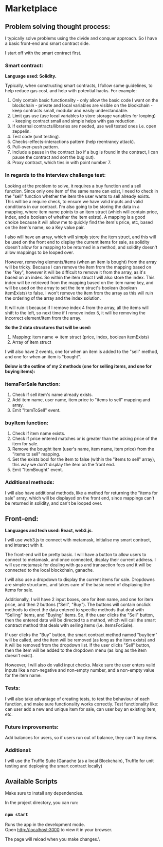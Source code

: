 # Marketplace

## Problem solving thought process:

I typically solve problems using the divide and conquer approach. So I have a basic front-end and smart contract side.

I start off with the smart contract first.

### Smart contract:

**Language used: Solidity.**

Typically, when constructing smart contracts, I follow some guidelines, to help reduce gas cost, and help with potential hacks. For example:

1. Only contain basic functionality - only allow the basic code I want on the blockchain - private and local variables are visible on the blockchain - keep contracts small, modular and easily understandable.
2. Limit gas use (use local variables to store storage variables for looping) - keeping contract small and simple helps with gas reduction.
3. If external contracts/libraries are needed, use well tested ones i.e. open zeppelin.
4. Test code (unit testing).
5. Checks-effects-interactions pattern (help reentrancy attack).
6. Pull-over-push pattern.
7. Include a pause in the contract (so if a bug is found in the contract, I can pause the contract and sort the bug out).
8. Proxy contract, which ties in with point number 7.

### In regards to the interview challenge test:

Looking at the problem to solve, it requires a buy function and a sell function. Since only one item of the same name can exist, I need to check in the "sell" function whether the item the user wants to sell already exists. This will be a require check, to ensure we have valid inputs and valid conditions in our contract. I'm also going to be storing the data in a mapping, where item name points to an item struct (which will contain price, index, and a boolean of whether the item exists). A mapping is a good choice because it will allow me to quickly find the item's price, etc, based on the item's name, so a Key value pair.

I also will have an array, which will simply store the item struct, and this will be used on the front end to display the current items for sale, as solidity doesn't allow for a mapping to be returned in a method, and solidity doesn't allow mappings to be looped over.

However, removing elements/items (when an item is bought) from the array will be tricky. Because I can remove the item from the mapping based on the "key", however it will be difficult to remove it from the array, as it's based on an index. So within the item struct I will also store the index. This index will be retrieved from the mapping based on the item name key, and will be used on the array to set the item struct's boolean (boolean itemExists) to false. I won't remove the item from the array as this will ruin the ordering of the array and the index solution.

It will ruin it because if I remove index 4 from the array, all the items will shift to the left, so next time if I remove index 5, it will be removing the incorrect element/item from the array.

**So the 2 data structures that will be used:**

1. Mapping: item name => item struct (price, index, boolean itemExists)
2. Array of item struct

I will also have 2 events, one for when an item is added to the "sell" method, and one for when an item is "bought".

**Below is the outline of my 2 methods (one for selling items, and one for buying items):**

### itemsForSale function:

1. Check if sell item's name already exists.
2. Add item name, user name, item price to "items to sell" mapping and array.
3. Emit "ItemToSell" event.

### buyItem function:

1. Check if item name exists.
2. Check if price entered matches or is greater than the asking price of the item for sale.
3. Remove the bought item (user's name, item name, item price) from the "items to sell" mapping.
4. Set the exists bool for the item to false (within the "items to sell" array), this way we don't display the item on the front end.
5. Emit "ItemBought" event.

### Additional methods:

I will also have additional methods, like a method for returning the "items for sale" array, which will be displayed on the front end, since mappings can't be returned in solidity, and can't be looped over.

## Front-end:

**Languages and tech used: React, web3.js.**

I will use web3.js to connect with metamask, initialise my smart contract, and interact with it.

The front-end will be pretty basic. I will have a button to allow users to connect to metamask, and once connected, display their current address. I will use metamask for dealing with gas and transaction fees and it will be connected to the local blockchain, ganache.

I will also use a dropdown to display the current items for sale. Dropdowns are simple structures, and takes care of the basic need of displaying the items for sale.

Additionally, I will have 2 input boxes, one for item name, and one for item price, and then 2 buttons ("Sell", "Buy"). The buttons will contain onclick methods to direct the data entered to specific methods that deal with "Selling" items, and "Buying" items. So, if the user clicks the "Sell" button, then the entered data will be directed to a method, which will call the smart contract method that deals with selling items (i.e. itemsForSale).

If user clicks the "Buy" button, the smart contract method named "buyItem" will be called, and the item will be removed (as long as the item exists) and it will be removed from the dropdown list. If the user clicks "Sell" button, then the item will be added to the dropdown menu (as long as the item doesn't exist).

Howeever, I will also do valid input checks. Make sure the user enters valid inputs like a non-negative and non-empty number, and a non-empty value for the item name.

### Tests:

I will also take advantage of creating tests, to test the behaviour of each function, and make sure functionality works correctly. Test functionality like: can user add a new and unique item for sale, can user buy an existing item, etc.

### Future improvements:

Add balances for users, so if users run out of balance, they can't buy items.

### Additional:

I will use the Truffle Suite (Ganache (as a local Blockchain), Truffle for unit testing and deploying the smart contract locally)

## Available Scripts

Make sure to install any dependencies.

In the project directory, you can run:

### `npm start`

Runs the app in the development mode.\
Open [http://localhost:3000](http://localhost:3000) to view it in your browser.

The page will reload when you make changes.\
